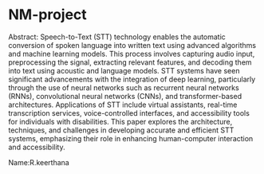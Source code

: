 # NM-project

Abstract:
    Speech-to-Text (STT) technology enables the automatic conversion of spoken language into written text using advanced algorithms and machine learning models. This process involves capturing audio input, preprocessing the signal, extracting relevant features, and decoding them into text using acoustic and language models. STT systems have seen significant advancements with the integration of deep learning, particularly through the use of neural networks such as recurrent neural networks (RNNs), convolutional neural networks (CNNs), and transformer-based architectures. Applications of STT include virtual assistants, real-time transcription services, voice-controlled interfaces, and accessibility tools for individuals with disabilities. This paper explores the architecture, techniques, and challenges in developing accurate and efficient STT systems, emphasizing their role in enhancing human-computer interaction and accessibility.

Name:R.keerthana 
